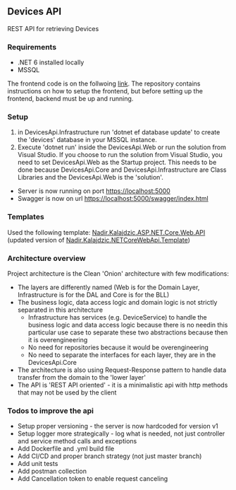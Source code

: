 ## Devices API

REST API for retrieving Devices

### Requirements

- .NET 6 installed locally
- MSSQL

The frontend code is on the follwoing [link](https://github.com/nkalajdzic1/devices-web). The repository contains instructions
on how to setup the frontend, but before setting up the frontend, backend must be up and running.

### Setup

1. in DevicesApi.Infrastructure run 'dotnet ef database update' to create the 'devices' database in your MSSQL instance.
2. Execute 'dotnet run' inside the DevicesApi.Web or run the solution from Visual Studio.
   If you choose to run the solution from Visual Studio, you need to set DevicesApi.Web as the Startup project.
   This needs to be done because DevicesApi.Core and DevicesApi.Infrastructure are Class Libraries and the DevicesApi.Web
   is the 'solution'.

- Server is now running on port [https://localhost:5000](https://localhost:5000)
- Swagger is now on url [https://localhost:5000/swagger/index.html](https://localhost:5000/swagger/index.html)

### Templates

Used the following template:
[Nadir.Kalajdzic.ASP.NET.Core.Web.API](https://www.nuget.org/packages/Nadir.Kalajdzic.ASP.NET.Core.Web.API)
(updated version of [Nadir.Kalajdzic.NETCoreWebApi.Template](https://www.nuget.org/packages/Nadir.Kalajdzic.NETCoreWebApi.Template))

### Architecture overview

Project architecture is the Clean 'Onion' architecture with few modifications:

- The layers are differently named (Web is for the Domain Layer, Infrastructure is for the DAL and Core is for the BLL)
- The business logic, data access logic and domain logic is not strictly separated in this architecture
  - Infrastructure has services (e.g. DeviceService) to handle the business logic and data access logic because there is no needin this particular use case to separate these two abstractions because then it is overengineering
  - No need for repositories because it would be overengineering
  - No need to separate the interfaces for each layer, they are in the DevicesApi.Core
- The architecture is also using Request-Response pattern to handle data transfer from the domain to the 'lower layer'
- The API is 'REST API oriented' - it is a minimalistic api with http methods that may not be used by the client

### Todos to improve the api

- Setup proper versioning - the server is now hardcoded for version v1
- Setup logger more strategically - log what is needed, not just controller and service method calls and exceptions
- Add Dockerfile and .yml build file
- Add CI/CD and proper branch strategy (not just master branch)
- Add unit tests
- Add postman collection
- Add Cancellation token to enable request canceling
